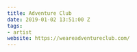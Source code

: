 ```yaml
---
title: Adventure Club
date: 2019-01-02 13:51:00 Z
tags:
- artist
website: https://weareadventureclub.com/
---
```


